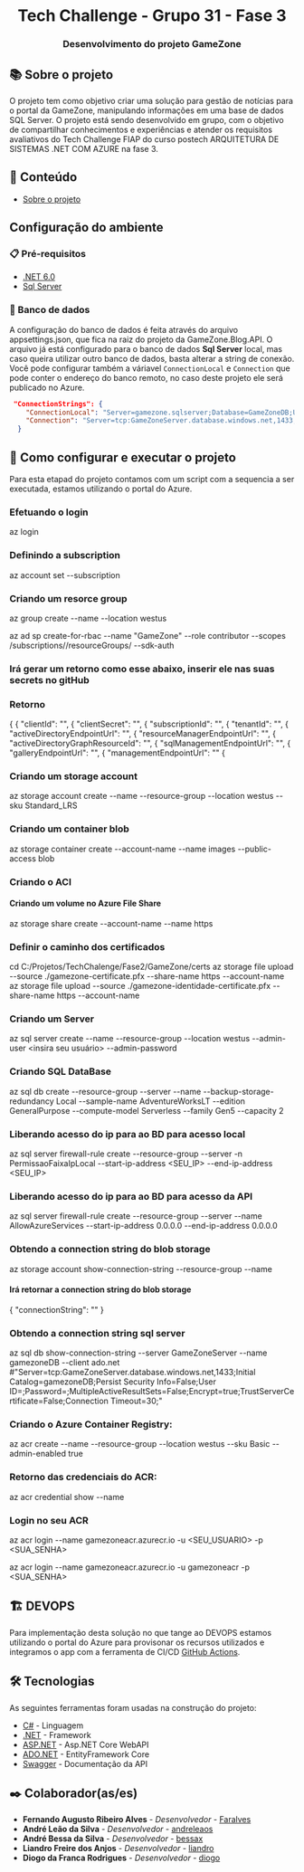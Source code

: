 # <h1 align="center"> Tech Challenge - Grupo 31 - Fase 3</h1>
<h3 align="center">Desenvolvimento do projeto GameZone</h3>

## 📚 Sobre o projeto

O projeto tem como objetivo criar uma solução para gestão de notícias para o portal da GameZone, manipulando informações em uma base de dados SQL Server.
O projeto está sendo desenvolvido em grupo, com o objetivo de compartilhar conhecimentos e experiências e atender os requisitos avaliativos do Tech Challenge FIAP do curso postech ARQUITETURA DE SISTEMAS .NET COM AZURE na fase 3.

## 📝 Conteúdo

- [Sobre o projeto](#-sobre-o-projeto)

## Configuração do ambiente

### 📋 Pré-requisitos

- [.NET 6.0](https://dotnet.microsoft.com/download/dotnet/6.0)
- [Sql Server](https://www.microsoft.com/pt-br/sql-server/sql-server-downloads)

### 🎲 Banco de dados
A configuração do banco de dados é feita através do arquivo appsettings.json, que fica na raiz do projeto da GameZone.Blog.API. 
O arquivo já está configurado para o banco de dados **Sql Server** local, mas caso queira utilizar outro banco de dados, basta alterar a string de conexão. Você pode configurar também
a váriavel `ConnectionLocal` e `Connection` que pode conter o endereço do banco remoto, no caso deste projeto ele será publicado no Azure. 

```json
 "ConnectionStrings": {
    "ConnectionLocal": "Server=gamezone.sqlserver;Database=GameZoneDB;User Id=<SEU_USUARIO>;Password=<SUA_SENHA>;MultipleActiveResultSets=true;TrustServerCertificate=true;",
    "Connection": "Server=tcp:GameZoneServer.database.windows.net,1433;Initial Catalog=gamezoneDB;Persist Security Info=False;User ID=<SEU_USUARIO>;Password=<SUA_SENHA>;MultipleActiveResultSets=False;Encrypt=true;TrustServerCertificate=False;Connection Timeout=30;"
  }
```

## 🚀 Como configurar e executar o projeto
Para esta etapad do projeto contamos com um script com a sequencia a ser executada, estamos utilizando o portal do Azure.


### Efetuando o login
az login

### Definindo a subscription
az account set --subscription <insira sua subscription>

### Criando um resorce group
az group create --name <rg-GameZone-trocar-o-nome> --location westus

az ad sp create-for-rbac --name "GameZone" --role contributor --scopes /subscriptions/<insira sua subscription>/resourceGroups/<rg-GameZone-trocar-o-nome> --sdk-auth

### Irá gerar um retorno como esse abaixo, inserir ele nas suas secrets no gitHub
### Retorno
{
{  "clientId": "",
{  "clientSecret": "",
{  "subscriptionId": "",
{  "tenantId": "",
{  "activeDirectoryEndpointUrl": "",
{  "resourceManagerEndpointUrl": "",
{  "activeDirectoryGraphResourceId": "",
{  "sqlManagementEndpointUrl": "",
{  "galleryEndpointUrl": "",
{  "managementEndpointUrl": ""
{

### Criando um storage account
az storage account create --name <gamezonetech-trocar-o-nome> --resource-group <rg-GameZone-trocar-o-nome> --location westus --sku Standard_LRS 

### Criando um container blob
az storage container create --account-name <gamezonetech-trocar-o-nome> --name images --public-access blob

### Criando o ACI
#### Criando um volume no Azure File Share
az storage share create --account-name <gamezonetech-trocar-o-nome> --name https

### Definir o caminho dos certificados
cd C:/Projetos/TechChalenge/Fase2/GameZone/certs
az storage file upload --source ./gamezone-certificate.pfx --share-name https --account-name <gamezonetech-trocar-o-nome>
az storage file upload --source ./gamezone-identidade-certificate.pfx --share-name https --account-name <gamezonetech-trocar-o-nome>


### Criando um Server
az sql server create --name <GameZoneServer-trocar-o-nome> --resource-group <rg-GameZone-trocar-o-nome> --location westus --admin-user <insira seu usuário> --admin-password <insira sua senha>

### Criando SQL DataBase
az sql db create --resource-group <rg-GameZone-trocar-o-nome> --server <GameZoneServer-trocar-o-nome> --name <gamezoneDB-trocar-o-nome> --backup-storage-redundancy Local --sample-name AdventureWorksLT --edition GeneralPurpose --compute-model Serverless --family Gen5 --capacity 2

### Liberando acesso do ip para ao BD para acesso local
az sql server firewall-rule create --resource-group <rg-GameZone-trocar-o-nome> --server <GameZoneServer-trocar-o-nome> -n PermissaoFaixaIpLocal --start-ip-address <SEU_IP> --end-ip-address <SEU_IP>

### Liberando acesso do ip para ao BD para acesso da API
az sql server firewall-rule create --resource-group <rg-GameZone-trocar-o-nome> --server <GameZoneServer-trocar-o-nome> --name AllowAzureServices --start-ip-address 0.0.0.0 --end-ip-address 0.0.0.0

### Obtendo a connection string do blob storage
az storage account show-connection-string --resource-group <rg-GameZone-trocar-o-nome> --name <gamezonetech-trocar-o-nome>

#### Irá retornar a connection string do blob storage
{
 "connectionString": ""
}

### Obtendo a connection string sql server
az sql db show-connection-string --server GameZoneServer --name gamezoneDB --client ado.net
#"Server=tcp:GameZoneServer.database.windows.net,1433;Initial Catalog=gamezoneDB;Persist Security Info=False;User ID=<username>;Password=<password>;MultipleActiveResultSets=False;Encrypt=true;TrustServerCertificate=False;Connection Timeout=30;"

### Criando o Azure Container Registry:
az acr create --name <gamezoneacr-trocar-o-nome> --resource-group <rg-GameZone-trocar-o-nome> --location westus --sku Basic --admin-enabled true

### Retorno das credenciais do ACR:
az acr credential show --name <gamezoneacr-trocar-o-nome>

### Login no seu ACR
az acr login --name gamezoneacr.azurecr.io -u <SEU_USUARIO> -p <SUA_SENHA>

az acr login --name gamezoneacr.azurecr.io -u gamezoneacr -p <SUA_SENHA>

## 🏗️ DEVOPS
Para implementação desta solução no que tange ao DEVOPS estamos utilizando o portal do Azure para provisonar os recursos utilizados e integramos o app com a ferramenta de CI/CD [GitHub Actions](https://github.com/faralves/GameZone/actions).


## 🛠 Tecnologias

As seguintes ferramentas foram usadas na construção do projeto:

- [C#](https://docs.microsoft.com/pt-br/dotnet/csharp/) - Linguagem
- [.NET](https://docs.microsoft.com/pt-br/dotnet/) - Framework
- [ASP.NET](https://dotnet.microsoft.com/en-us/apps/aspnet/apis) - Asp.NET Core WebAPI
- [ADO.NET](https://learn.microsoft.com/en-us/ef/core/) - EntityFramework Core
- [Swagger](https://swagger.io/) - Documentação da API

## ✒️ Colaborador(as/es)

- **Fernando Augusto Ribeiro Alves** - _Desenvolvedor_  - [Faralves](https://github.com/faralves)
- **André Leão da Silva** - _Desenvolvedor_ - [andreleaos](https://github.com/andreleaos)
- **André Bessa da Silva** - _Desenvolvedor_  - [bessax](https://github.com/bessax)
- **Liandro Freire dos Anjos** - _Desenvolvedor_  - [liandro](oliverliandro@gmail.com)
- **Diogo da Franca Rodrigues** - _Desenvolvedor_  - [diogo](diogo_f.rodrigues@hotmail.com)

